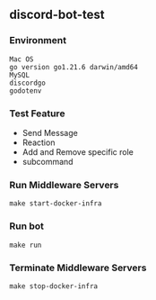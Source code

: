 ## discord-bot-test

### Environment

```
Mac OS
go version go1.21.6 darwin/amd64
MySQL
discordgo
godotenv
```

### Test Feature

- Send Message
- Reaction
- Add and Remove specific role
- subcommand

### Run Middleware Servers

```shell
make start-docker-infra
```

### Run bot

```shell
make run
```

### Terminate Middleware Servers

```shell
make stop-docker-infra
```
